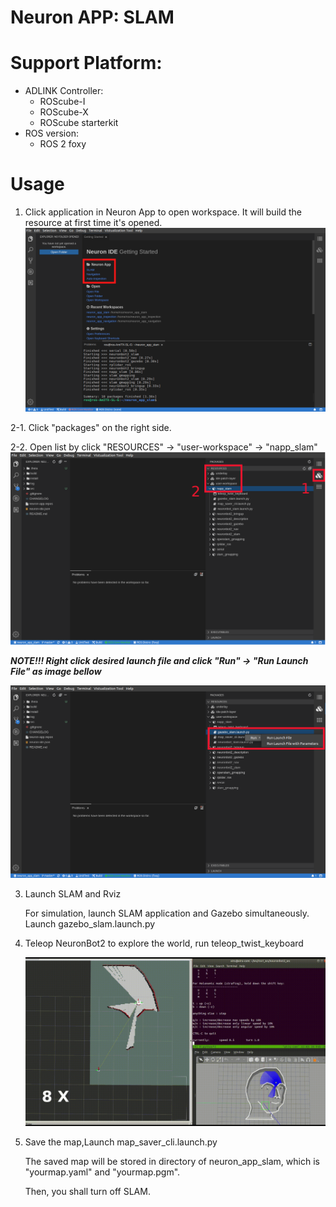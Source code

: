 # Neuron APP: SLAM

# Support Platform:

* ADLINK Controller:
  - ROScube-I
  - ROScube-X
  - ROScube starterkit
* ROS version:
  - ROS 2 foxy

# Usage
1. Click application in Neuron App to open workspace. It will build the resource at first time it's opened.
     ![](readme_resource/open_app.png)
   
2-1. Click "packages" on the right side.

2-2. Open list by click "RESOURCES" -> "user-workspace" -> "napp_slam"
     ![](readme_resource/click_resourse_slam.png)
     

***NOTE!!!    Right click desired launch file and click "Run" -> "Run Launch File" as image bellow***

   ![](readme_resource/launch_slam.png)
     
3. Launch SLAM and Rviz 
   
     For simulation, launch SLAM application and Gazebo simultaneously. Launch gazebo_slam.launch.py

4. Teleop NeuronBot2 to explore the world, run teleop_twist_keyboard

   ![](readme_resource/slam_teleop_8x.gif)
   
5. Save the map,Launch map_saver_cli.launch.py

   The saved map will be stored in directory of neuron_app_slam, which is "yourmap.yaml" and "yourmap.pgm".

   Then, you shall turn off SLAM.
